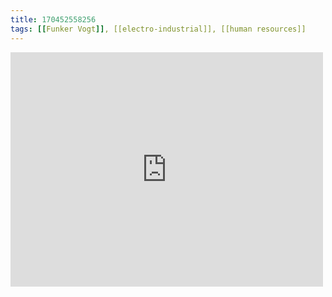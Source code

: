 ```yaml
---
title: 170452558256
tags: [[Funker Vogt]], [[electro-industrial]], [[human resources]]
---
```

<iframe allow="accelerometer; autoplay; clipboard-write; encrypted-media; gyroscope; picture-in-picture" allowfullscreen="" frameborder="0" height="375" id="youtube_iframe" src="https://www.youtube.com/embed/oBPLl9uok6U?feature=oembed&amp;enablejsapi=1&amp;origin=https://safe.txmblr.com&amp;wmode=opaque" width="500"></iframe>